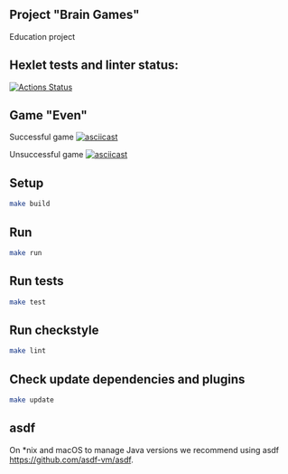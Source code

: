 ## Project "Brain Games"

Education project

## Hexlet tests and linter status:
[![Actions Status](https://github.com/g0al/java-project-61/actions/workflows/hexlet-check.yml/badge.svg)](https://github.com/g0al/java-project-61/actions)

## Game "Even"

Successful game
[![asciicast](https://asciinema.org/a/aow5otXxyneEt5b7k8Xu06Jrr.svg)](https://asciinema.org/a/aow5otXxyneEt5b7k8Xu06Jrr)

Unsuccessful game
[![asciicast](https://asciinema.org/a/4OBYWDJCWkzQglpNsk495Xx2a.svg)](https://asciinema.org/a/4OBYWDJCWkzQglpNsk495Xx2a)

## Setup

```bash
make build
```

## Run

```bash
make run
```

## Run tests

```bash
make test
```

## Run checkstyle

```bash
make lint
```

## Check update dependencies and plugins

```bash
make update
```

## asdf

On *nix and macOS to manage Java versions we recommend using asdf https://github.com/asdf-vm/asdf. 
